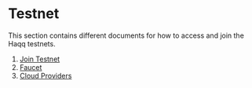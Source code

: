 <!--
order: false
parent:
  order: 5
-->

# Testnet

This section contains different documents for how to access and join the Haqq testnets.

1. [Join Testnet](./join.md)
1. [Faucet](./faucet.md)
1. [Cloud Providers](./cloud_providers.md)
